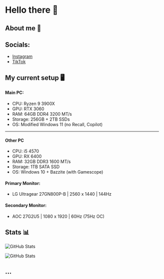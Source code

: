 # Hello there 👋

## About me 👤

## Socials: 
- [Instagram](https://www.instagram.com/_henri.161)
- [TikTok](https://www.tiktok.com/@_mcxt)

## My current setup 🖥️
  
#### Main PC:
- CPU: Ryzen 9 3900X
- GPU: RTX 3060
- RAM: 64GB DDR4 3200 MT/s
- Storage: 256GB + 2TB SSDs
- OS: Modified Windows 11 (no Recall, Copilot)
___
#### Other PC
- CPU: i5 4570
- GPU: RX 6400
- RAM: 32GB DDR3 1600 MT/s
- Storage: 1TB SATA SSD
- OS: Windows 10 + Bazzite (with Gamescope)

#### Primary Monitor:
- LG Ultragear 27GN800P-B | 2560 x 1440 | 144Hz
#### Secondary Monitor:
- AOC 27G2U5 | 1080 x 1920 | 60Hz (75Hz OC)

## Stats 📊

![GitHub Stats](https://github-readme-stats.vercel.app/api?username=NoobieDevX&theme=nord&show_icons=true&hide_border=true&count_private=true)

![GitHub Stats](https://github-readme-stats.vercel.app/api/top-langs/?username=NoobieDevX&theme=nord&show_icons=true&hide_border=true&layout=compact)

## ...
